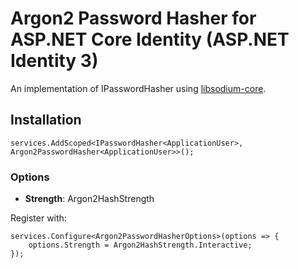 # Argon2 Password Hasher for ASP.NET Core Identity (ASP.NET Identity 3)

An implementation of IPasswordHasher<TUser> using [libsodium-core](https://github.com/tabrath/libsodium-core).

## Installation

```
services.AddScoped<IPasswordHasher<ApplicationUser>, Argon2PasswordHasher<ApplicationUser>>();
```

### Options

 - **Strength**: Argon2HashStrength

Register with:
```
services.Configure<Argon2PasswordHasherOptions>(options => {
	options.Strength = Argon2HashStrength.Interactive;
});
```
